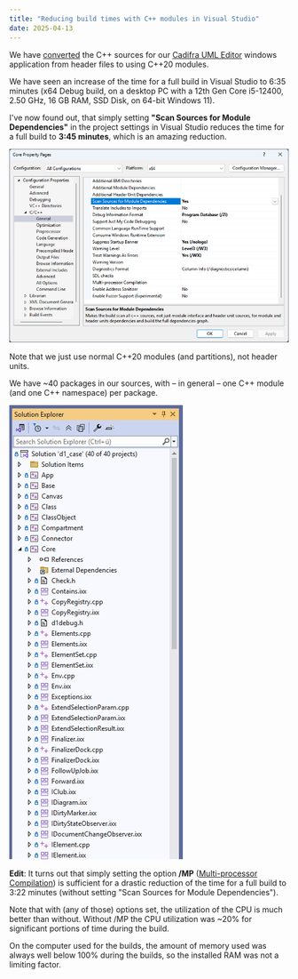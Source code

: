 ```yaml
---
title: "Reducing build times with C++ modules in Visual Studio"
date: 2025-04-13
---
```


We have [converted](https://abuehl.github.io/2025/03/24/converting-to-modules.html) the C++ sources for our [Cadifra UML Editor](https://cadifra.com/) windows application from header files to using C++20 modules.

We have seen an increase of the time for a full build in Visual Studio to 6:35 minutes (x64 Debug build, on a desktop PC with a 12th Gen Core i5-12400, 2.50 GHz, 16 GB RAM, SSD Disk, on 64-bit Windows 11).

I've now found out, that simply setting **"Scan Sources for Module Dependencies"** in the project settings in Visual Studio reduces the time for a full build to **3:45 minutes**, which is an amazing reduction.

![Scan Sources for Module Dependencies](/assets/scan-sources.png)

Note that we just use normal C++20 modules (and partitions), not header units.

We have ~40 packages in our sources, with &ndash; in general &ndash; one C++ module (and one C++ namespace) per package.

![Solution Explorer](/assets/solution-explorer.png)

**Edit**: It turns out that simply setting the option **/MP** ([Multi-processor Compilation](https://learn.microsoft.com/en-us/cpp/build/reference/mp-build-with-multiple-processes?view=msvc-170)) is sufficient for a drastic reduction of the time for a full build to 3:22 minutes (without setting "Scan Sources for Module Dependencies").

Note that with (any of those) options set, the utilization of the CPU is much better than without. Without /MP the CPU utilization was ~20% for significant portions of time during the build.

On the computer used for the builds, the amount of memory used was always well below 100% during the builds, so the installed RAM was not a limiting factor.


